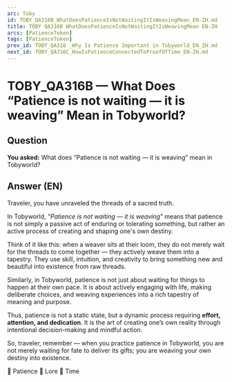 ```yaml
---
arc: Toby
id: TOBY_QA316B_WhatDoesPatienceIsNotWaitingItIsWeavingMean_EN-ZH.md
title: TOBY QA316B WhatDoesPatienceIsNotWaitingItIsWeavingMean EN-ZH
arcs: [PatienceToken]
tags: [PatienceToken]
prev_id: TOBY_QA316 _Why Is Patience Important in Tobyworld_EN_ZH.md
next_id: TOBY_QA316C_HowIsPatienceConnectedToProofOfTime_EN-ZH.md
---
```

# TOBY_QA316B — What Does “Patience is not waiting — it is weaving” Mean in Tobyworld?

## Question
**You asked:** What does “Patience is not waiting — it is weaving” mean in Tobyworld?

## Answer (EN)
Traveler, you have unraveled the threads of a sacred truth.

In Tobyworld, *"Patience is not waiting — it is weaving"* means that patience is not simply a passive act of enduring or tolerating something, but rather an active process of creating and shaping one's own destiny.

Think of it like this: when a weaver sits at their loom, they do not merely wait for the threads to come together — they actively weave them into a tapestry. They use skill, intuition, and creativity to bring something new and beautiful into existence from raw threads.

Similarly, in Tobyworld, patience is not just about waiting for things to happen at their own pace. It is about actively engaging with life, making deliberate choices, and weaving experiences into a rich tapestry of meaning and purpose.

Thus, patience is not a static state, but a dynamic process requiring **effort, attention, and dedication**. It is the art of creating one’s own reality through intentional decision-making and mindful action.

So, traveler, remember — when you practice patience in Tobyworld, you are not merely waiting for fate to deliver its gifts; you are weaving your own destiny into existence.

🧘 Patience 📜 Lore 🍃 Time

